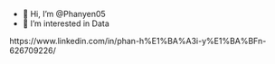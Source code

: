 - 👋 Hi, I’m @Phanyen05
- 👀 I’m interested in Data


<!---
Phanyen05/Phanyen05 is a ✨ special ✨ repository because its `README.md` (this file) appears on your GitHub profile.
You can click the Preview link to take a look at your changes.
--->https://www.linkedin.com/in/phan-h%E1%BA%A3i-y%E1%BA%BFn-626709226/
